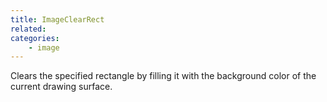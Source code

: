```yaml
---
title: ImageClearRect
related:
categories:
    - image
---
```


Clears the specified rectangle by filling it with the background color of the current drawing surface.